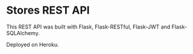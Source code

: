# Stores REST API

This REST API was built with Flask, Flask-RESTful, Flask-JWT and Flask-SQLAlchemy.

Deployed on Heroku.